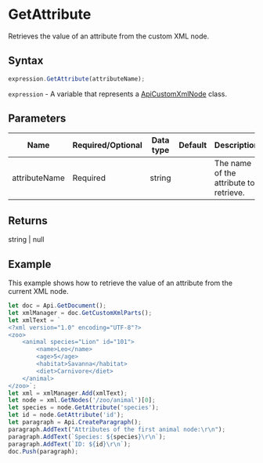 # GetAttribute

Retrieves the value of an attribute from the custom XML node.

## Syntax

```javascript
expression.GetAttribute(attributeName);
```

`expression` - A variable that represents a [ApiCustomXmlNode](../ApiCustomXmlNode.md) class.

## Parameters

| **Name** | **Required/Optional** | **Data type** | **Default** | **Description** |
| ------------- | ------------- | ------------- | ------------- | ------------- |
attributeName | Required | string |  | The name of the attribute to retrieve.

## Returns

string \| null

## Example

This example shows how to retrieve the value of an attribute from the current XML node.

```javascript editor-docx
let doc = Api.GetDocument();
let xmlManager = doc.GetCustomXmlParts();
let xmlText = `
<?xml version="1.0" encoding="UTF-8"?>
<zoo>
    <animal species="Lion" id="101">
        <name>Leo</name>
        <age>5</age>
        <habitat>Savanna</habitat>
        <diet>Carnivore</diet>
    </animal>
</zoo>`;
let xml = xmlManager.Add(xmlText);
let node = xml.GetNodes('/zoo/animal')[0];
let species = node.GetAttribute('species');
let id = node.GetAttribute('id');
let paragraph = Api.CreateParagraph();
paragraph.AddText("Attributes of the first animal node:\r\n");
paragraph.AddText(`Species: ${species}\r\n`);
paragraph.AddText(`ID: ${id}\r\n`);
doc.Push(paragraph);
```

